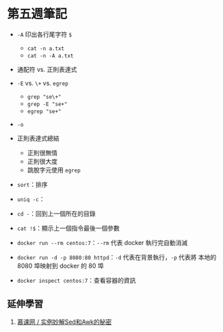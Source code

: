 # 第五週筆記
* `-A` 印出各行尾字符 `$`
    * `cat -n a.txt`
    * `cat -n -A a.txt`

* 通配符 vs. 正則表達式

* `-E` vs. `\+` vs. `egrep`
    * `grep "se\+"`
    * `grep -E "se+"`
    * `egrep "se+"`

* `-o`

* 正則表達式總結
    * 正則很無情
    * 正則很大度
    * 跳脫字元使用 `egrep` 

* `sort`：排序
* `uniq -c`：
* `cd -`：回到上一個所在的目錄
* `cat !$`：顯示上一個指令最後一個參數
* `docker run --rm centos:7`：`--rm` 代表 docker 執行完自動消滅
* `docker run -d -p 8080:80 httpd`：`-d` 代表在背景執行，`-p` 代表將 本地的 8080 埠映射到 docker 的 80 埠
* `docker inspect centos:7`：查看容器的資訊


## 延伸學習
1. [慕课网 / 实例妙解Sed和Awk的秘密](https://www.imooc.com/learn/819)